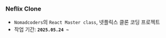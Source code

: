 ### Neflix Clone

- `Nomadcoders`의 `React Master class`, 넷플릭스 클론 코딩 프로젝트
- 작업 기간: **`2025.05.24 ~ `**